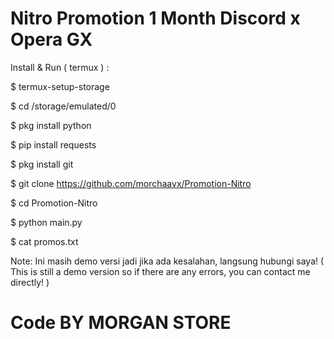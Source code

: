 # Nitro Promotion 1 Month Discord x Opera GX

Install & Run ( termux ) :

$ termux-setup-storage

$ cd /storage/emulated/0

$ pkg install python

$ pip install requests

$ pkg install git

$ git clone https://github.com/morchaavx/Promotion-Nitro

$ cd Promotion-Nitro

$ python main.py

$ cat promos.txt

Note: Ini masih demo versi jadi jika ada kesalahan, langsung hubungi saya!
( This is still a demo version so if there are any errors, you can contact me directly! )

# Code BY MORGAN STORE
